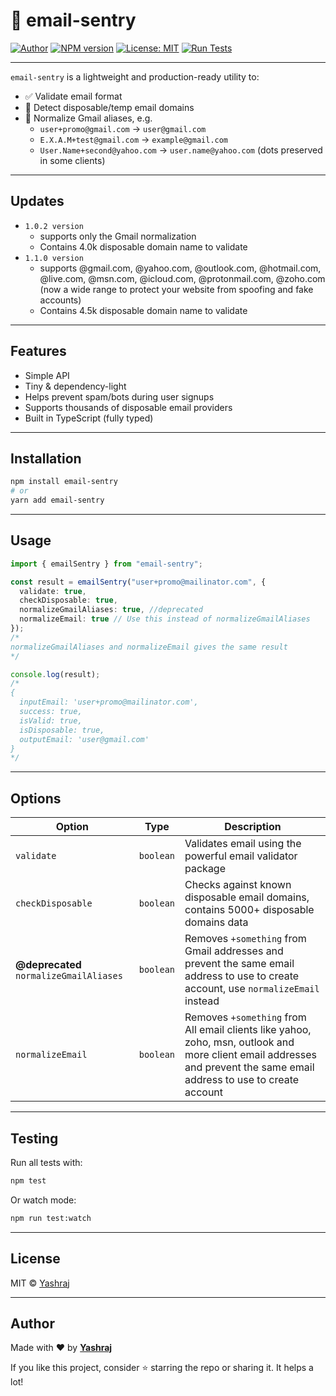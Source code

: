 # 📧 email-sentry

[![Author](https://img.shields.io/badge/Author-@ameghcoder-blue?logo=github)](https://github.com/ameghcoder)
[![NPM version](https://img.shields.io/npm/v/email-sentry?color=blue&label=npm)](https://www.npmjs.com/package/email-sentry)
[![License: MIT](https://img.shields.io/badge/License-MIT-green.svg)](./LICENSE)
[![Run Tests](https://github.com/ameghcoder/email-sentry/actions/workflows/test.yml/badge.svg)](https://github.com/ameghcoder/email-sentry/actions/workflows/test.yml)

---

`email-sentry` is a lightweight and production-ready utility to:

- ✅ Validate email format
- 🚫 Detect disposable/temp email domains
- 📩 Normalize Gmail aliases, e.g.
  - `user+promo@gmail.com` → `user@gmail.com`
  - `E.X.A.M+test@gmail.com` → `example@gmail.com`
  - `User.Name+second@yahoo.com` → `user.name@yahoo.com` (dots preserved in some clients)

---

## Updates

- `1.0.2 version`
  - supports only the Gmail normalization
  - Contains 4.0k disposable domain name to validate
- `1.1.0 version`
  - supports @gmail.com, @yahoo.com, @outlook.com, @hotmail.com, @live.com, @msn.com, @icloud.com, @protonmail.com, @zoho.com (now a wide range to protect your website from spoofing and fake accounts)
  - Contains 4.5k disposable domain name to validate

---

## Features

- Simple API
- Tiny & dependency-light
- Helps prevent spam/bots during user signups
- Supports thousands of disposable email providers
- Built in TypeScript (fully typed)

---

## Installation

```bash
npm install email-sentry
# or
yarn add email-sentry
```

---

## Usage

```ts
import { emailSentry } from "email-sentry";

const result = emailSentry("user+promo@mailinator.com", {
  validate: true,
  checkDisposable: true,
  normalizeGmailAliases: true, //deprecated
  normalizeEmail: true // Use this instead of normalizeGmailAliases
});
/*
normalizeGmailAliases and normalizeEmail gives the same result
*/

console.log(result);
/*
{
  inputEmail: 'user+promo@mailinator.com',
  success: true,
  isValid: true,
  isDisposable: true,
  outputEmail: 'user@gmail.com'
}
*/
```

---

## Options

| Option                | Type      | Description                                       |
|------------------------|-----------|---------------------------------------------------|
| `validate`             | `boolean` | Validates email using the powerful email validator package   |
| `checkDisposable`      | `boolean` | Checks against known disposable email domains, contains 5000+ disposable domains data   |
| **@deprecated** `normalizeGmailAliases` | `boolean` | Removes `+something` from Gmail addresses and prevent the same email address to use to create account, use `normalizeEmail` instead         |
| `normalizeEmail` | `boolean` | Removes `+something` from All email clients like yahoo, zoho, msn, outlook and more client email addresses and prevent the same email address to use to create account         |

---

## Testing

Run all tests with:

```bash
npm test
```

Or watch mode:

```bash
npm run test:watch
```

---

## License

MIT © [Yashraj](https://github.com/ameghcoder)

---

## Author

Made with ❤️ by [**Yashraj**](https://linkedin.com/in/yrjdeveloper)

If you like this project, consider ⭐️ starring the repo or sharing it. It helps a lot!
